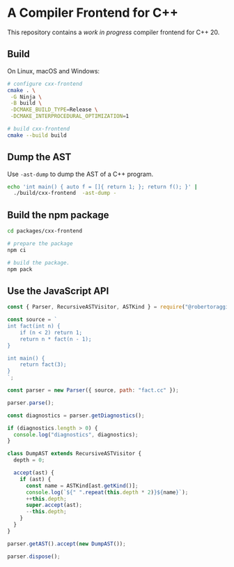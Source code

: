 # A Compiler Frontend for C++

This repository contains a _work in progress_ compiler frontend for C++ 20.

## Build

On Linux, macOS and Windows:

```sh
# configure cxx-frontend
cmake . \
 -G Ninja \
 -B build \
 -DCMAKE_BUILD_TYPE=Release \
 -DCMAKE_INTERPROCEDURAL_OPTIMIZATION=1

# build cxx-frontend
cmake --build build
```

## Dump the AST

Use `-ast-dump` to dump the AST of a C++ program.

```sh
echo 'int main() { auto f = []{ return 1; }; return f(); }' |
  ./build/cxx-frontend  -ast-dump -
```

## Build the npm package

```sh
cd packages/cxx-frontend

# prepare the package
npm ci

# build the package.
npm pack
```

## Use the JavaScript API

```js
const { Parser, RecursiveASTVisitor, ASTKind } = require("@robertoraggi/cxx");

const source = `
int fact(int n) {
    if (n < 2) return 1;
    return n * fact(n - 1);
}

int main() {
    return fact(3);
}
`;

const parser = new Parser({ source, path: "fact.cc" });

parser.parse();

const diagnostics = parser.getDiagnostics();

if (diagnostics.length > 0) {
  console.log("diagnostics", diagnostics);
}

class DumpAST extends RecursiveASTVisitor {
  depth = 0;

  accept(ast) {
    if (ast) {
      const name = ASTKind[ast.getKind()];
      console.log(`${" ".repeat(this.depth * 2)}${name}`);
      ++this.depth;
      super.accept(ast);
      --this.depth;
    }
  }
}

parser.getAST().accept(new DumpAST());

parser.dispose();
```

